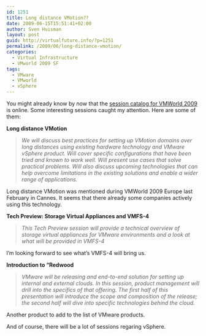 ```yaml
---
id: 1251
title: Long distance VMotion??
date: 2009-06-15T15:51:41+02:00
author: Sven Huisman
layout: post
guid: http://virtualfuture.info/?p=1251
permalink: /2009/06/long-distance-vmotion/
categories:
  - Virtual Infrastructure
  - VMworld 2009 SF
tags:
  - VMware
  - VMworld
  - vSphere
---
```

You might already know by now that the <a title="VMWorld 2009 session catalog" href="https://vmworld2009.wingateweb.com/scheduler/catalog/catalog.jsp" target="_blank">session catalog for VMWorld 2009</a> is online. Some interesting sessions caught my attention. Here are some of them:

**Long distance VMotion**

> _We will discuss best practices for setting up VMotion domains over long distances using existing hardware technology and VMware vSphere product. Will cover specific configurations that have been tried and known to work well. Will present use cases that solve practical problems. Will also discuss upcoming technologies that can help overcome limitations in the existing solutions and enable a wider range of applications.<!--more-->_

Long distance VMotion was mentioned during VMWorld 2009 Europe last February in Cannes. It seems that there already some companies actively using this technology.

**Tech Preview: Storage Virtual Appliances and VMFS-4**

> _This Tech Preview session will provide a technical overview of storage virtual appliances for VMware environments and a look at what will be provided in VMFS-4_

I&#8217;m looking forward to see what&#8217;s VMFS-4 will bring us.

**Introduction to “Redwood**

> _VMware will be releasing and end-to-end solution for setting up internal and external clouds. In this session, product management will drill into the specifics of that offering. The first half of this presentation will introduce the scope and composition of the release; the second half will dive into specific technologies behind the cloud._

Another product to add to the list of VMware products.

And of course, there will be a lot of sessions regaring vSphere.